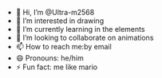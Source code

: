 - 👋 Hi, I’m @Ultra-m2568
- 👀 I’m interested in drawing
- 🌱 I’m currently learning in the elements
- 💞️ I’m looking to collaborate on animations
- 📫 How to reach me:by email
- 😄 Pronouns: he/him
- ⚡ Fun fact: me like mario

<!---
Ultra-m2568/Ultra-m2568 is a ✨ special ✨ repository because its `README.md` (this file) appears on your GitHub profile.
You can click the Preview link to take a look at your changes.
--->
